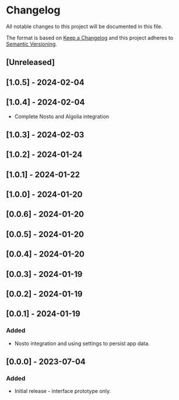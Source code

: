 # Changelog

All notable changes to this project will be documented in this file.

The format is based on [Keep a Changelog](http://keepachangelog.com/en/1.0.0/)
and this project adheres to [Semantic Versioning](http://semver.org/spec/v2.0.0.html).

## [Unreleased]

## [1.0.5] - 2024-02-04

## [1.0.4] - 2024-02-04

- Complete Nosto and Algolia integration

## [1.0.3] - 2024-02-03

## [1.0.2] - 2024-01-24

## [1.0.1] - 2024-01-22

## [1.0.0] - 2024-01-20

## [0.0.6] - 2024-01-20

## [0.0.5] - 2024-01-20

## [0.0.4] - 2024-01-20

## [0.0.3] - 2024-01-19

## [0.0.2] - 2024-01-19

## [0.0.1] - 2024-01-19

### Added

- Nosto integration and using settings to persist app data.

## [0.0.0] - 2023-07-04

### Added

- Initial release - interface prototype only.
